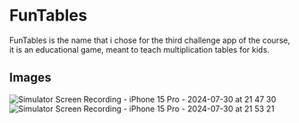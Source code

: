 # FunTables

FunTables is the name that i chose for the third challenge app of the course, it is an educational game, meant to teach multiplication tables for kids.

## Images

![Simulator Screen Recording - iPhone 15 Pro - 2024-07-30 at 21 47 30](https://github.com/user-attachments/assets/d47accac-d2b8-4673-9bfe-9d803d01b87a)
![Simulator Screen Recording - iPhone 15 Pro - 2024-07-30 at 21 53 21](https://github.com/user-attachments/assets/a158004d-57af-457e-8800-eb939e4496cd)


